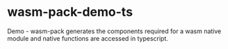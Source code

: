 # wasm-pack-demo-ts
Demo - wasm-pack generates the components required for a wasm native module and native functions are accessed in typescript.
